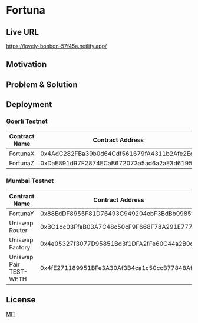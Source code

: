 # Fortuna

## Live URL

https://lovely-bonbon-57f45a.netlify.app/

## Motivation

## Problem & Solution
 
## Deployment

### Goerli Testnet

Contract Name | Contract Address 
--- | ---  
FortunaX | 0x4AdC282FBa39b0d64Cdf561679fA4311b2Afe2Ec
FortunaZ | 0xDaE891d97F2874ECaB672073a5ad6a2aE3d61955

### Mumbai Testnet

Contract Name | Contract Address 
--- | ---  
FortunaY | 0x88EdDF8955F81D76493C949204ebF3BdBb0985f2
Uniswap Router | 0xBC1dc03FfaB03A7C48c50cF9F668F78A291E7772
Uniswap Factory | 0x4e05327f3077D95851Bd3f1DFA2fFe60C44a2B0d
Uniswap Pair TEST-WETH | 0x4fE271189951BFe3A30Af3B4ca1c50ccB77848Af

## License

[MIT](./LICENSE)

